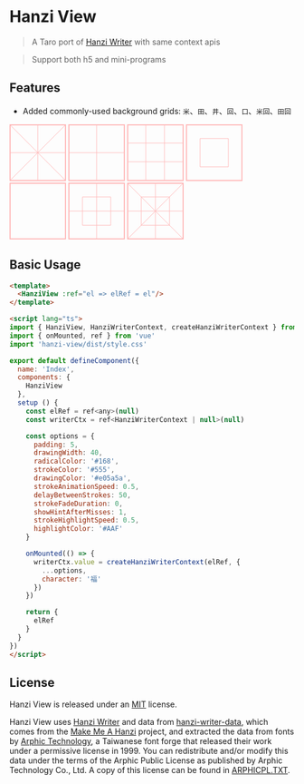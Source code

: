 # Hanzi View

> A Taro port of [Hanzi Writer](https://hanziwriter.org/) with same context apis

> Support both h5 and mini-programs

## Features

- Added commonly-used background grids: `米`、`田`、`井`、`回`、`口`、`米回`、`田回`

<svg xmlns="http://www.w3.org/2000/svg" width="100" height="100" id="grid-background-target">
  <path d="M0 0 H100 M0 0 V100 M0 100 H100 M100 0 V100" stroke="#FFBABA" stroke-width="4"/>
  <path d="M50 0 V100 M0 50 H100" stroke="#FFBABA" />
  <path d="M0 0 L100 100 M100 0 L0 100" stroke="#FFBABA" />
</svg>

<svg xmlns="http://www.w3.org/2000/svg" width="100" height="100" id="grid-background-target">
  <path d="M0 0 H100 M0 0 V100 M0 100 H100 M100 0 V100" stroke="#FFBABA" stroke-width="4"/>
  <path d="M50 0 V100 M0 50 H100" stroke="#FFBABA" />
</svg>

<svg xmlns="http://www.w3.org/2000/svg" width="100" height="100" id="grid-background-target">
  <path d="M0 0 H100 M0 0 V100 M0 100 H100 M100 0 V100" stroke="#FFBABA" stroke-width="4"/>
  <path d='M33 0 V100 M66 0 V100 M0 33 H100 M0 66 H100' stroke="#FFBABA" />
</svg>

<svg xmlns="http://www.w3.org/2000/svg" width="100" height="100" id="grid-background-target">
  <path d="M0 0 H100 M0 0 V100 M0 100 H100 M100 0 V100" stroke="#FFBABA" stroke-width="4"/>
  <path d='M25 25 V75 M25 25 H75 M25 75 H75 M75 25 V75' stroke="#FFBABA" />
</svg>

<svg xmlns="http://www.w3.org/2000/svg" width="100" height="100" id="grid-background-target">
  <path d="M0 0 H100 M0 0 V100 M0 100 H100 M100 0 V100" stroke="#FFBABA" stroke-width="4"/>
</svg>

<svg xmlns="http://www.w3.org/2000/svg" width="100" height="100" id="grid-background-target">
  <path d="M0 0 H100 M0 0 V100 M0 100 H100 M100 0 V100" stroke="#FFBABA" stroke-width="4"/>
  <path d="M50 0 V100 M0 50 H100" stroke="#FFBABA" />
  <path d='M25 25 V75 M25 25 H75 M25 75 H75 M75 25 V75' stroke="#FFBABA" />
</svg>

<svg xmlns="http://www.w3.org/2000/svg" width="100" height="100" id="grid-background-target">
  <path d="M0 0 H100 M0 0 V100 M0 100 H100 M100 0 V100" stroke="#FFBABA" stroke-width="4"/>
  <path d="M50 0 V100 M0 50 H100" stroke="#FFBABA" />
  <path d="M0 0 L100 100 M100 0 L0 100" stroke="#FFBABA" />
  <path d='M25 25 V75 M25 25 H75 M25 75 H75 M75 25 V75' stroke="#FFBABA" />
</svg>


## Basic Usage
```html
<template>
  <HanziView :ref="el => elRef = el"/>
</template>

<script lang="ts">
import { HanziView, HanziWriterContext, createHanziWriterContext } from 'hanzi-view'
import { onMounted, ref } from 'vue'
import 'hanzi-view/dist/style.css'

export default defineComponent({
  name: 'Index',
  components: {
    HanziView
  },
  setup () {
    const elRef = ref<any>(null)
    const writerCtx = ref<HanziWriterContext | null>(null)

    const options = {
      padding: 5,
      drawingWidth: 40,
      radicalColor: '#168',
      strokeColor: '#555',
      drawingColor: '#e05a5a',
      strokeAnimationSpeed: 0.5,
      delayBetweenStrokes: 50,
      strokeFadeDuration: 0,
      showHintAfterMisses: 1,
      strokeHighlightSpeed: 0.5,
      highlightColor: '#AAF'
    }

    onMounted(() => {
      writerCtx.value = createHanziWriterContext(elRef, {
        ...options,
        character: '福'
      })
    })

    return {
      elRef
    }
  }
})
</script>
```

## License

Hanzi View is released under an [MIT](https://raw.githubusercontent.com/b2nil/hanzi-view/main/LICENSE) license.

Hanzi View uses [Hanzi Writer](https://github.com/chanind/hanzi-writer) and data from [hanzi-writer-data](https://github.com/chanind/hanzi-writer-data), which comes from the [Make Me A Hanzi](https://github.com/skishore/makemeahanzi) project, and extracted the data from fonts by [Arphic Technology](http://www.arphic.com/), a Taiwanese font forge that released their work under a permissive license in 1999. You can redistribute and/or modify this data under the terms of the Arphic Public License as published by Arphic Technology Co., Ltd. A copy of this license can be found in [ARPHICPL.TXT](https://raw.githubusercontent.com/chanind/hanzi-writer-data/master/ARPHICPL.TXT).